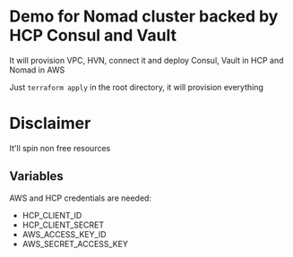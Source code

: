 # Demo for Nomad cluster backed by HCP Consul and Vault

It will provision VPC, HVN, connect it and deploy Consul, Vault in HCP and Nomad in AWS

Just `terraform apply` in the root directory, it will provision everything

# Disclaimer

It'll spin non free resources

## Variables

AWS and HCP credentials are needed:

- HCP_CLIENT_ID
- HCP_CLIENT_SECRET
- AWS_ACCESS_KEY_ID
- AWS_SECRET_ACCESS_KEY

